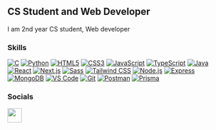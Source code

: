 CS Student and Web Developer
----------------------------

I am 2nd year CS student, Web developer

### Skills


<p align="left">

[![C](https://img.shields.io/badge/C-A8B9CC?logo=c&logoColor=white)](https://docs.microsoft.com/en-us/cpp/?view=msvc-170)
[![Python](https://img.shields.io/badge/Python-3776AB?logo=python&logoColor=white)](https://www.python.org/doc/)
[![HTML5](https://img.shields.io/badge/HTML5-E34F26?logo=html5&logoColor=white)](https://developer.mozilla.org/en-US/docs/Web/HTML)
[![CSS3](https://img.shields.io/badge/CSS3-1572B6?logo=css3&logoColor=white)](https://developer.mozilla.org/en-US/docs/Web/CSS)
[![JavaScript](https://img.shields.io/badge/JavaScript-F7DF1E?logo=javascript&logoColor=black)](https://developer.mozilla.org/en-US/docs/Web/JavaScript)
[![TypeScript](https://img.shields.io/badge/TypeScript-3178C6?logo=typescript&logoColor=white)](https://www.typescriptlang.org/)
[![Java](https://img.shields.io/badge/Java-007396?logo=java&logoColor=white)](https://docs.oracle.com/en/java/)
[![React](https://img.shields.io/badge/React-61DAFB?logo=react&logoColor=black)](https://react.dev/)
[![Next.js](https://img.shields.io/badge/Next.js-000000?logo=next.js&logoColor=white)](https://nextjs.org/)
[![Sass](https://img.shields.io/badge/Sass-CC6699?logo=sass&logoColor=white)](https://sass-lang.com/)
[![Tailwind CSS](https://img.shields.io/badge/Tailwind_CSS-38B2AC?logo=tailwindcss&logoColor=white)](https://tailwindcss.com/)
[![Node.js](https://img.shields.io/badge/Node.js-339933?logo=node.js&logoColor=white)](https://nodejs.org/en/)
[![Express](https://img.shields.io/badge/Express-000000?logo=express&logoColor=white)](https://expressjs.com/)
[![MongoDB](https://img.shields.io/badge/MongoDB-47A248?logo=mongodb&logoColor=white)](https://www.mongodb.com/)
[![VS Code](https://img.shields.io/badge/VS_Code-0078d7?logo=visualstudiocode&logoColor=white)](https://code.visualstudio.com/)
[![Git](https://img.shields.io/badge/Git-F05032?logo=git&logoColor=white)](https://git-scm.com/)
[![Postman](https://img.shields.io/badge/Postman-FF6C37?logo=postman&logoColor=white)](https://www.postman.com/)
[![Prisma](https://img.shields.io/badge/Prisma-2D3748?logo=prisma&logoColor=white)](https://www.prisma.io/)





</p>


### Socials

<p align="left"> <a href="https://discord.com/users/abdelhakim7655" target="_blank" rel="noreferrer"> <picture> <source media="(prefers-color-scheme: dark)" srcset="https://raw.githubusercontent.com/danielcranney/readme-generator/main/public/icons/socials/discord-dark.svg" /> <source media="(prefers-color-scheme: light)" srcset="https://raw.githubusercontent.com/danielcranney/readme-generator/main/public/icons/socials/discord.svg" /> <img src="https://raw.githubusercontent.com/danielcranney/readme-generator/main/public/icons/socials/discord.svg" width="32" height="32" /> </picture> </a></p>



